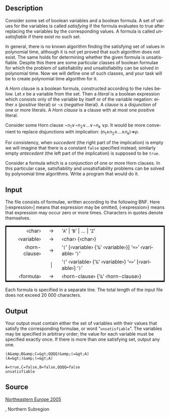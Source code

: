 <h2>Description</h2><span lang="en-us"><p>Consider some set of boolean variables and a boolean formula. A set of values for the variables is called <i>satisfying</i> if the formula evaluates to true after replacing the variables by the corresponding values. A formula is called <i>unsatisfiable</i> if there exist no such set.</p><p>In general, there is no known algorithm finding the satisfying set of values in polynomial time, although it is not yet proved that such algorithm does not exist. The same holds for determining whether the given formula is unsatisfiable. Despite this there are some particular classes of boolean formulae for which the problem of satisfiability and unsatisfiability can be solved in polynomial time. Now we will define one of such classes, and your task will be to create polynomial time algorithm for it.</p><p>A <i>Horn claus</i>e is a boolean formula, constructed according to the rules below. Let <i>x</i> be a variable from the set. Then a <i>literal</i> is a boolean expression which consists only of the variable by itself or of the variable negation: either <i>x</i> (<i>positive</i> literal) or ¬x (<i>negative</i> literal). A <i>clause</i> is a disjunction of one or more literals. A <i>Horn clause</i> is a clause with at most one positive literal.</p><p>Consider some Horn clause ¬<i>n</i><sub>1</sub>∨¬<i>n</i><sub>2</sub>∨…∨¬<i>n<sub>k</sub></i> ∨<i>p</i>. It would be more convenient to replace disjunctions with implication: (<i>n</i><sub>1</sub>∧<i>n</i><sub>2</sub>∧…∧<i>n<sub>k</sub></i>)⇒<i>p</i>.</p><p>For consistency, when <i>succedent</i> (the right part of the implication) is empty we will imagine that there is a constant <code>false</code> specified instead; similarly empty <i>antecedent</i> (the left part of the implication) is supposed to be <code>true</code>.</p><p>Consider a formula which is a conjunction of one or more Horn clauses. In this particular case, satisfiability and unsatisfiability problems can be solved by polynomial time algorithms. Write a program that would do it.</p></span><h2>Input</h2><span lang="en-us"><p>The file consists of formulae, written according to the following BNF. Here [‹expression›] means that expression may be omitted, {‹expression›} means that expression may occur zero or more times. Characters in quotes denote themselves.</p><div align="center"><table bordercolor="#000000"><tbody><tr><td align="right">‹char›</td><td align="center" width="10%"><span lang="en-us">→</span></td><td><span lang="en-us">‘<code>A</code>’ | ‘<code>B</code>’ | … | ‘<code>Z</code>’</span></td></tr><tr><td align="right">‹variable›</td><td align="center" width="10%"><span lang="en-us">→</span></td><td><span lang="en-us">‹char› {‹char›}</span></td></tr><tr><td align="right">‹horn-clause›</td><td align="center" width="10%"><span lang="en-us">→</span></td><td><span lang="en-us">‘<code>(</code>’ [‹variable› {‘<code>&amp;</code>’ ‹variable›}] ‘<code>=&gt;</code>’ ‹variable› ‘<code>)</code>’</span></td></tr><tr><td align="right"></td><td align="center" width="10%">|</td><td><span lang="en-us">‘<code>(</code>’ ‹variable› {‘<code>&amp;</code>’ ‹variable›} ‘<code>=&gt;</code>’ [‹variable›] ‘<code>)</code>’</span></td></tr><tr><td align="right">‹formula›</td><td align="center" width="10%"><span lang="en-us">→</span></td><td><span lang="en-us">‹horn-clause› {‘<code>&amp;</code>’ ‹horn-clause›}</span></td></tr></tbody></table></div><p>Each formula is specified in a separate line. The total length of the input file does not exceed 20 000 characters.</p></span><h2>Output</h2><span lang="en-us"><p>Your output must contain either the set of variables with their values that satisfy the corresponding formulae, or word “<code>unsatisfiable</code>”. The variables may be specified in arbitrary order; the value for each variable must be specified exactly once. If there is more than one satisfying set, output any one.</p></span><pre><code class="language-input1">(A&amp;amp;B&amp;amp;C=&amp;gt;QQQQ)&amp;amp;(=&amp;gt;A)
(A=&amp;gt;)&amp;amp;(=&amp;gt;A)</code></pre><pre><code class="language-output1">A=true,C=false,B=false,QQQQ=false
unsatisfiable</code></pre><h2>Source</h2><a href="searchproblem?field=source&amp;key=Northeastern+Europe+2005">Northeastern Europe 2005</a><p>, Northern Subregion</p>